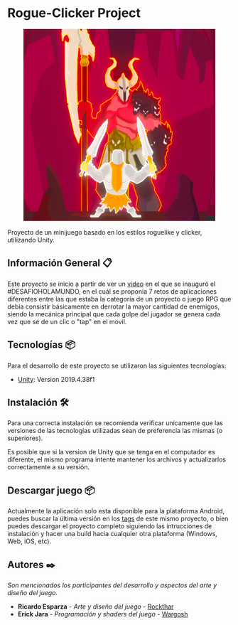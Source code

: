 # Rogue-Clicker Project
<p align="center">
  <img src="https://github.com/DevTic/RogueClicker_project/blob/main/Assets/Textures/icon_game.png?raw=true" alt="Icon game"/>
</p>
 
 Proyecto de un minijuego basado en los estilos roguelike y clicker, utilizando Unity.

<!--
## Table of Contents
1. [Información General](#información-general)
2. [Tecnologías](#tecnologías)
3. [Instalación](#instalación)
4. [Colaboradores](#colaboradores)
-->

## Información General 📋

Este proyecto se inicio a partir de ver un [video](https://www.youtube.com/watch?v=psSO3T7gslU) en el que se inauguró el #DESAFIOHOLAMUNDO, en el cuál se proponia 7 retos de aplicaciones diferentes entre las que estaba la categoría de un proyecto o juego RPG que debia consistir básicamente en derrotar la mayor cantidad de enemigos, siendo la mecánica principal que cada golpe del jugador se genera cada vez que se de un clic o "tap" en el movil.


## Tecnologías 📦

Para el desarrollo de este proyecto se utilizaron las siguientes tecnologías:
* [Unity](https://unity.com/download#how-get-started): Version 2019.4.38f1 


## Instalación 🛠️

Para una correcta instalación se recomienda verificar unicamente que las versiones de las tecnologías utilizadas sean de preferencia las mismas (o superiores).

Es posible que si la version de Unity que se tenga en el computador es diferente, el mismo programa intente mantener los archivos y actualizarlos correctamente a su versión.

## Descargar juego 📦

Actualmente la aplicación solo esta disponible para la plataforma Android, puedes buscar la última versión en los [tags](https://github.com/DevTic/RogueClicker_project/tags) de este mismo proyecto, o bien puedes descargar el proyecto completo siguiendo las intrucciones de instalación y hacer una build hacia cualquier otra plataforma (Windows, Web, iOS, etc).

## Autores ✒️

_Son mencionados los participantes del desarrollo y aspectos del arte y diseño del juego._

* **Ricardo Esparza** - *Arte y diseño del juego* - [Rockthar](https://github.com/rokthar)
* **Erick Jara** - *Programación y shaders del juego* - [Wargosh](https://github.com/Wargosh)
